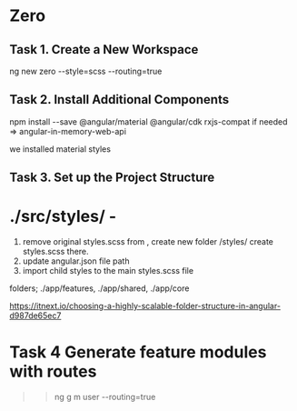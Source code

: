 # Zero

## Task 1. Create a New Workspace
ng new zero --style=scss --routing=true

## Task 2. Install Additional Components
npm install --save @angular/material @angular/cdk rxjs-compat
if needed => angular-in-memory-web-api

we installed material styles

## Task 3. Set up the Project Structure

# ./src/styles/ -
1. remove original styles.scss from , create new folder /styles/ create styles.scss there.
2. update angular.json file path
3. import child styles to the main styles.scss file

folders;
./app/features, ./app/shared, ./app/core

https://itnext.io/choosing-a-highly-scalable-folder-structure-in-angular-d987de65ec7


# Task 4 Generate feature modules with routes
>> ng g m user --routing=true

